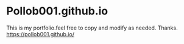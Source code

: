 # Pollob001.github.io
This is my portfolio.feel free to copy and modify as needed.
Thanks.
https://pollob001.github.io/
